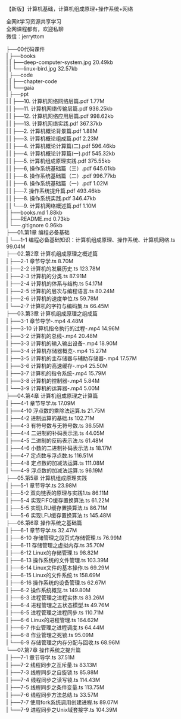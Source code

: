 【新版】计算机基础，计算机组成原理+操作系统+网络

全网it学习资源共享学习<br>全网课程都有，欢迎私聊<br>微信：jerryttom<br>

├──00代码课件<br> | ├──books<br> | | ├──deep-computer-system.jpg 20.49kb<br> | | └──linux-bird.jpg 32.57kb<br> | ├──code<br> | | ├──chapter-code<br> | | └──gaia<br> | ├──ppt<br> | | ├──10. 计算机网络网络层篇.pdf 1.77M<br> | | ├──11. 计算机网络传输层篇.pdf 936.25kb<br> | | ├──12. 计算机网络应用层篇.pdf 998.62kb<br> | | ├──13. 计算机网络实践.pdf 367.37kb<br> | | ├──2. 计算机概论背景篇.pdf 1.88M<br> | | ├──3. 计算机概论组成篇.pdf 2.23M<br> | | ├──4. 计算机概论计算篇(二).pdf 596.46kb<br> | | ├──4. 计算机概论计算篇(一).pdf 545.32kb<br> | | ├──5. 计算机组成原理实践.pdf 375.55kb<br> | | ├──6, 操作系统基础篇（三）.pdf 645.01kb<br> | | ├──6. 操作系统基础篇（二）.pdf 996.77kb<br> | | ├──6. 操作系统基础篇（一）.pdf 1.02M<br> | | ├──7. 操作系统提升篇.pdf 493.46kb<br> | | ├──8. 操作系统实践.pdf 346.47kb<br> | | └──9. 计算机网络概述篇.pdf 1.10M<br> | ├──books.md 1.88kb<br> | ├──README.md 0.73kb<br> | └──.gitignore 0.96kb<br> ├──01.第1章 编程必备基础<br> | └──1-1 编程必备基础知识：计算机组成原理、操作系统、计算机网络.ts 99.04M<br> ├──02.第2章 计算机组成原理之概述篇<br> | ├──2-1 章节导学.ts 8.70M<br> | ├──2-2 计算机的发展历史.ts 123.78M<br> | ├──2-3 计算机的分类.ts 87.91M<br> | ├──2-4 计算机的体系与结构.ts 54.17M<br> | ├──2-5 计算机的层次与编程语言.ts 80.24M<br> | ├──2-6 计算机的速度单位.ts 59.78M<br> | └──2-7 计算机的字符与编码集.ts 66.45M<br> ├──03.第3章 计算机组成原理之组成篇<br> | ├──3-1 章节导学-.mp4 4.48M<br> | ├──3-10 计算机指令执行的过程-.mp4 14.96M<br> | ├──3-2 计算机的总线-.mp4 20.48M<br> | ├──3-3 计算机的输入输出设备-.mp4 18.90M<br> | ├──3-4 计算机存储器概览-.mp4 15.27M<br> | ├──3-5 计算机的主存储器与辅助存储器-.mp4 17.57M<br> | ├──3-6 计算机的高速缓存-.mp4 25.50M<br> | ├──3-7 计算机的指令系统-.mp4 15.79M<br> | ├──3-8 计算机的控制器-.mp4 5.84M<br> | └──3-9 计算机的运算器-.mp4 5.00M<br> ├──04.第4章 计算机组成原理之计算篇<br> | ├──4-1 章节导学.ts 17.09M<br> | ├──4-10 浮点数的乘除法运算.ts 21.75M<br> | ├──4-2 进制运算的基础.ts 102.71M<br> | ├──4-3 有符号数与无符号数.ts 36.55M<br> | ├──4-4 二进制的补码表示法.ts 44.05M<br> | ├──4-5 二进制的反码表示法.ts 61.48M<br> | ├──4-6 小数的二进制补码表示法.ts 18.17M<br> | ├──4-7 定点数与浮点数.ts 116.51M<br> | ├──4-8 定点数的加减法运算.ts 111.08M<br> | └──4-9 浮点数的加减法运算.ts 96.19M<br> ├──05.第5章 计算机组成原理实践<br> | ├──5-1 章节导学.ts 23.98M<br> | ├──5-2 双向链表的原理与实践1.ts 86.11M<br> | ├──5-4 实现FIFO缓存置换算法.ts 61.22M<br> | ├──5-5 实现LRU缓存置换算法.ts 86.71M<br> | └──5-6 实现LFU缓存置换算法.ts 145.48M<br> ├──06.第6章 操作系统之基础篇<br> | ├──6-1 章节导学.ts 32.47M<br> | ├──6-10 存储管理之段页式存储管理.ts 76.99M<br> | ├──6-11 存储管理之虚拟内存.ts 35.70M<br> | ├──6-12 Linux的存储管理.ts 98.82M<br> | ├──6-13 操作系统的文件管理.ts 103.39M<br> | ├──6-14 Linux文件的基本操作.ts 69.29M<br> | ├──6-15 Linux的文件系统.ts 158.69M<br> | ├──6-16 操作系统的设备管理.ts 62.67M<br> | ├──6-2 操作系统概览.ts 149.80M<br> | ├──6-3 进程管理之进程实体.ts 83.26M<br> | ├──6-4 进程管理之五状态模型.ts 49.76M<br> | ├──6-5 进程管理之进程同步.ts 110.71M<br> | ├──6-6 Linux的进程管理.ts 164.62M<br> | ├──6-7 作业管理之进程调度.ts 64.44M<br> | ├──6-8 作业管理之死锁.ts 95.09M<br> | └──6-9 存储管理之内存分配与回收.ts 68.96M<br> └──07.第7章 操作系统之提升篇<br> | ├──7-1 章节导学.ts 37.51M<br> | ├──7-2 线程同步之互斥量.ts 83.13M<br> | ├──7-3 线程同步之自旋锁.ts 85.88M<br> | ├──7-4 线程同步之读写锁.ts 114.43M<br> | ├──7-5 线程同步之条件变量.ts 113.75M<br> | ├──7-6 线程同步方法总结.ts 33.57M<br> | ├──7-7 使用fork系统调用创建进程.ts 89.07M<br> | └──7-9 进程同步之Unix域套接字.ts 104.39M